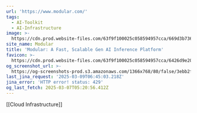 ```yaml
---
url: 'https://www.modular.com/'
tags:
  - AI-Toolkit
  - AI-Infrastructure
image: >-
  https://cdn.prod.website-files.com/63f9f100025c058594957cca/669d3b736774be32546faf08_OGI-Modular-07212024.jpg
site_name: Modular
title: 'Modular: A Fast, Scalable Gen AI Inference Platform'
favicon: >-
  https://cdn.prod.website-files.com/63f9f100025c058594957cca/6426d9e202569d5aa0caa460_favicon.svg
og_screenshot_url: >-
  https://og-screenshots-prod.s3.amazonaws.com/1366x768/80/false/3ebb2f29af869bcb006daec0b2e69eb5c2fad680db28ff41975f05898474a19f.jpeg
last_jina_request: '2025-03-09T06:45:03.218Z'
jina_error: 'HTTP error! status: 429'
og_last_fetch: 2025-03-07T05:20:56.412Z
---
```

[[Cloud Infrastructure]]
